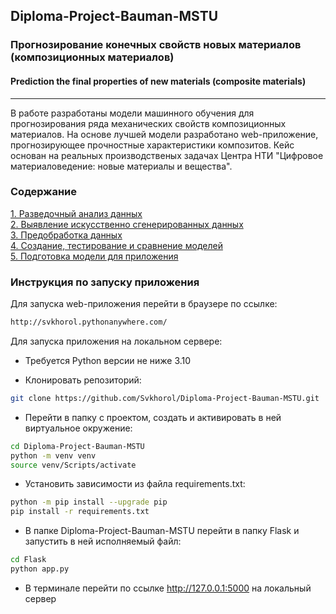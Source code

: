 ## Diploma-Project-Bauman-MSTU  
### Прогнозирование конечных свойств новых материалов (композиционных материалов)  
#### Prediction the final properties of new materials (composite materials)  
___________
В работе разработаны модели машинного обучения для прогнозирования ряда механических свойств композиционных материалов. На основе лучшей модели разработано web-приложение, прогнозирующее прочностные характеристики композитов. Кейс основан на реальных производственых задачах Центра НТИ "Цифровое материаловедение: новые материалы и вещества".
  
### Содержание  
[1. Разведочный анализ данных](https://github.com/Svkhorol/Diploma-Project-Bauman-MSTU/blob/main/notebooks/1_EDA.ipynb)  
[2. Выявление искусственно сгенерированных данных](https://github.com/Svkhorol/Diploma-Project-Bauman-MSTU/blob/main/notebooks/2_Synthetic_Data.ipynb)  
[3. Предобработка данных](https://github.com/Svkhorol/Diploma-Project-Bauman-MSTU/blob/main/notebooks/3_Processing.ipynb)  
[4. Создание, тестирование и сравнение моделей](https://github.com/Svkhorol/Diploma-Project-Bauman-MSTU/blob/main/notebooks/4_Modeling.ipynb)  
[5. Подготовка модели для приложения](https://github.com/Svkhorol/Diploma-Project-Bauman-MSTU/blob/main/Flask/src/get_prediction_func.ipynb)  
  
### Инструкция по запуску приложения  
Для запуска web-приложения перейти в браузере по ссылке:  
```bash  
http://svkhorol.pythonanywhere.com/  
```  
Для запуска приложения на локальном сервере:  
  
- Требуется Python версии не ниже 3.10  
  
- Клонировать репозиторий:
```bash
git clone https://github.com/Svkhorol/Diploma-Project-Bauman-MSTU.git
```  
- Перейти в папку с проектом, создать и активировать в ней виртуальное окружение:  
```bash
cd Diploma-Project-Bauman-MSTU
python -m venv venv
source venv/Scripts/activate
```
 
- Установить зависимости из файла requirements.txt:
```bash
python -m pip install --upgrade pip  
pip install -r requirements.txt  
```
- В папке Diploma-Project-Bauman-MSTU перейти в папку Flask и запустить в ней исполняемый файл:  
```bash
cd Flask
python app.py 
```
- В терминале перейти по ссылке http://127.0.0.1:5000 на локальный сервер
